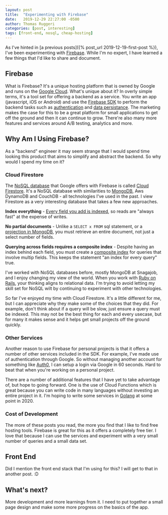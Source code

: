 ```yaml
---
layout: post
title:  "Experimenting with Firebase"
date:   2019-12-29 22:27:00 -0500
author: Thomas Ruggeri
categories: [post, interesting]
tags: [front-end, nosql, cheap-hosting]
---
```


As I've hinted in [a previous posts]({% post_url 2019-12-19-first-post %}), 
I've been experimenting with [Firebase](https://firebase.google.com). 
While I'm no expert, I have learned a few things that I'd like to share and document.

## Firebase

What is Firebase? It's a unique hosting platform that is owned by Google and runs on the 
[Google Cloud](https://cloud.google.com). What's unique about it? In overly simple terms, 
it's a tool set for offering a backend as a service. You write an app (javascript, iOS or Android) and use the 
[Firebase SDK](https://firebase.google.com/docs/reference/js/) to perform the backend tasks such as 
[authentication](https://firebase.google.com/products/auth/) and 
[data persistance](https://firebase.google.com/products/firestore/). The marketing makes the case for this 
to be a great platform for small applications to get off the ground and then it can continue to grow. 
There're also many more features and services around A/B testing, analytics and more.

## Why Am I Using Firebase?

As a "backend" engineer it may seem strange that I would spend time looking this product that aims to simplify and 
abstract the backend. So why would I spend my time on it?

### Cloud Firestore

The [NoSQL database](https://en.wikipedia.org/wiki/NoSQL) that Google offers with Firebase is called 
[Cloud Firestore](https://firebase.google.com/products/firestore/). It's a NoSQL database with similarities to 
[MongoDB](https://www.mongodb.com/), Aws DynamoDB and CouchDB - all technologies I've used in the past. 
I view Firestore as a very interesting database that takes a few new approaches.

**Index everything** - [Every field you add is indexed](https://firebase.google.com/docs/firestore/query-data/index-overview#an_index_behind_every_query), so reads are "always fast" at the expense of writes.

**No partial documents** - Unlike a `SELECT x FROM` sql statement, or a [projection in MongoDB](https://docs.mongodb.com/manual/tutorial/project-fields-from-query-results/), you must retrieve an entire document, not just a select number of fields.

**Querying across fields requires a composite index** - Despite having an index behind each field, you must create a [composite index](https://firebase.google.com/docs/firestore/query-data/index-overview#composite_indexes) for queries that involve multip fields. This keeps the statement "an index for every query" true.

I've worked with NoSQL databases before, mostly MongoDB at Snagajob, and I enjoy changing my view of the world. 
When you work with [Ruby on Rails](https://guides.rubyonrails.org/v2.3/getting_started.html#configuring-a-database), 
your thinking aligns to relational data. I'm trying to avoid letting my skill set for NoSQL wilt by continuing to 
experiment with other technologies.

So far I've enjoyed my time with Cloud Firestore. It's a little different for me, but I can appreciate why they 
make some of the choices that they did. For example, don't think about if a query will be slow, 
just ensure a query must be indexed. This may not be the best thing for each and every usecase, 
but for many it makes sense and it helps get small projects off the ground quickly.

### Other Services

Another reason to use Firebase for personal projects is that it offers a number of other services included in the SDK.
For example, I've made use of authentication through Google. So without managing another account for something
like [Auth0](https://www.auth0.com), I can setup a login via Google in 60 seconds. Hard to beat that when you're
working on a personal project.

There are a number of additional features that I have yet to take advantage of, but hope to going forward.
One is the use of Cloud Functions which is great because you can write code in many languages without investing
an entire project in it. I'm hoping to write some services in [Golang](https://golang.org/) at some point in 2020.

### Cost of Development

The more of these posts you read, the more you find that I like to find free hosting tools. Firebase is great for this
as it offers a completely free tier. I love that because I can use the services and experiment with a very small
number of queries and a small data set.

## Front End

Did I mention the front end stack that I'm using for this? I will get to that in another post. :D

## What's next?

More development and more learnings from it. I need to put together a small page design and make some more 
progress on the basics of the app.